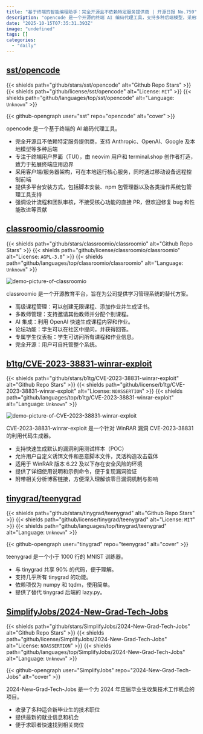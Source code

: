 ```yaml
---
title: "基于终端的智能编程助手：完全开源且不依赖特定服务提供商 | 开源日报 No.759"
description: "opencode 是一个开源的终端 AI 编码代理工具，支持多种后端模型，采用客户端/服务器架构，强调终端用户界面，提供多平台安装方式，且注重设计流程与团队审核，欢迎对 bug 修复和性能改进的贡献。"
date: "2025-10-15T07:35:31.393Z"
image: "undefined"
tags: []
categories:
  - "daily"
---
```


## [sst/opencode](https://github.com/sst/opencode)

{{< shields path="github/stars/sst/opencode" alt="Github Repo Stars" >}} {{< shields path="github/license/sst/opencode" alt="License: `MIT`" >}} {{< shields path="github/languages/top/sst/opencode" alt="Language: `Unknown`" >}}

{{< github-opengraph user="sst" repo="opencode" alt="cover" >}}

opencode 是一个基于终端的 AI 编码代理工具。

- 完全开源且不依赖特定服务提供商，支持 Anthropic、OpenAI、Google 及本地模型等多种后端
- 专注于终端用户界面（TUI），由 neovim 用户和 terminal.shop 创作者打造，致力于拓展终端应用边界
- 采用客户端/服务器架构，可在本地运行核心服务，同时通过移动设备远程控制前端
- 提供多平台安装方式，包括脚本安装、npm 包管理器以及各类操作系统包管理工具支持
- 强调设计流程和团队审核，不接受核心功能的直接 PR，但欢迎修复 bug 和性能改进等贡献
  
## [classroomio/classroomio](https://github.com/classroomio/classroomio)

{{< shields path="github/stars/classroomio/classroomio" alt="Github Repo Stars" >}} {{< shields path="github/license/classroomio/classroomio" alt="License: `AGPL-3.0`" >}} {{< shields path="github/languages/top/classroomio/classroomio" alt="Language: `Unknown`" >}}

![demo-picture-of-classroomio](https://static.osguider.com/subject/github/classroomio/classroomio/0e46acff74258cb04c36b0656be427d8.png)

classroomio 是一个开源教育平台，旨在为公司提供学习管理系统的替代方案。

- 高级课程管理：可以创建无限课程、添加作业并生成证书。
- 多教师管理：支持邀请其他教师并分配个别课程。
- AI 集成：利用 OpenAI 快速生成课程内容和作业。
- 论坛功能：学生可以在社区中提问，并获得回答。
- 专属学生仪表板：学生可访问所有课程和作业信息。
- 完全开源：用户可自托管整个系统。
  
## [b1tg/CVE-2023-38831-winrar-exploit](https://github.com/b1tg/CVE-2023-38831-winrar-exploit)

{{< shields path="github/stars/b1tg/CVE-2023-38831-winrar-exploit" alt="Github Repo Stars" >}} {{< shields path="github/license/b1tg/CVE-2023-38831-winrar-exploit" alt="License: `NOASSERTION`" >}} {{< shields path="github/languages/top/b1tg/CVE-2023-38831-winrar-exploit" alt="Language: `Unknown`" >}}

![demo-picture-of-CVE-2023-38831-winrar-exploit](https://static.osguider.com/subject/github/b1tg/CVE-2023-38831-winrar-exploit/68c1181f73bca7af3f0730e318e92a6c.png)

CVE-2023-38831-winrar-exploit 是一个针对 WinRAR 漏洞 CVE-2023-38831 的利用代码生成器。

- 支持快速生成默认的漏洞利用测试样本（POC）
- 允许用户自定义诱饵文件和恶意脚本文件，灵活构造攻击载体
- 适用于 WinRAR 版本 6.22 及以下存在安全风险的环境
- 提供了详细使用说明和示例命令，便于复现漏洞验证
- 附带相关分析博客链接，方便深入理解该零日漏洞机制与影响
  
## [tinygrad/teenygrad](https://github.com/tinygrad/teenygrad)

{{< shields path="github/stars/tinygrad/teenygrad" alt="Github Repo Stars" >}} {{< shields path="github/license/tinygrad/teenygrad" alt="License: `MIT`" >}} {{< shields path="github/languages/top/tinygrad/teenygrad" alt="Language: `Unknown`" >}}

{{< github-opengraph user="tinygrad" repo="teenygrad" alt="cover" >}}

teenygrad 是一个小于 1000 行的 MNIST 训练器。

- 与 tinygrad 共享 90% 的代码，便于理解。
- 支持几乎所有 tinygrad 的功能。
- 依赖项仅为 numpy 和 tqdm，使用简单。
- 提供了替代 tinygrad 后端的 lazy.py。
  
## [SimplifyJobs/2024-New-Grad-Tech-Jobs](https://github.com/SimplifyJobs/2024-New-Grad-Tech-Jobs)

{{< shields path="github/stars/SimplifyJobs/2024-New-Grad-Tech-Jobs" alt="Github Repo Stars" >}} {{< shields path="github/license/SimplifyJobs/2024-New-Grad-Tech-Jobs" alt="License: `NOASSERTION`" >}} {{< shields path="github/languages/top/SimplifyJobs/2024-New-Grad-Tech-Jobs" alt="Language: `Unknown`" >}}

{{< github-opengraph user="SimplifyJobs" repo="2024-New-Grad-Tech-Jobs" alt="cover" >}}

2024-New-Grad-Tech-Jobs 是一个为 2024 年应届毕业生收集技术工作机会的项目。

- 收录了多种适合新毕业生的技术职位
- 提供最新的就业信息和机会
- 便于求职者快速找到相关岗位
  
